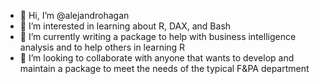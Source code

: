 - 👋 Hi, I’m @alejandrohagan
- 👀 I’m interested in learning about R, DAX, and Bash
- 🌱 I’m currently writing a package to help with business intelligence analysis and to help others in learning R
- 💞️ I’m looking to collaborate with anyone that wants to develop and maintain a package to meet the needs of the typical F&PA department

<!---
alejandrohagan/alejandrohagan is a ✨ special ✨ repository because its `README.md` (this file) appears on your GitHub profile.
You can click the Preview link to take a look at your changes.
--->
